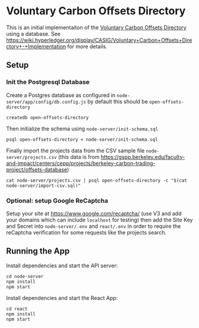 # Voluntary Carbon Offsets Directory

This is an initial implementaiton of the [Voluntary Carbon Offsets Directory](https://wiki.hyperledger.org/display/CASIG/Voluntary+Carbon+Offsets+Directory+Research+Project) using a database.  See https://wiki.hyperledger.org/display/CASIG/Voluntary+Carbon+Offsets+Directory+-+Implementation for more details.

## Setup

### Init the Postgresql Database

Create a Postgres database as configured in `node-server/app/config/db.config.js` by default this should be `open-offsets-directory`

```
createdb open-offsets-directory
```

Then initialize the schema using `node-server/init-schema.sql`

```
psql open-offsets-directory < node-server/init-schema.sql
```

Finally import the projects data from the CSV sample file `node-server/projects.csv` (this data is from https://gspp.berkeley.edu/faculty-and-impact/centers/cepp/projects/berkeley-carbon-trading-project/offsets-database)

```
cat node-server/projects.csv | psql open-offsets-directory -c "$(cat node-server/import-csv.sql)"
```

### Optional: setup Google ReCaptcha

Setup your site at https://www.google.com/recaptcha/ (use V3 and add your domains which can include `localhost` for testing) then add the Site Key and Secret into `node-server/.env` and `react/.env` in order to require
the reCaptcha verification for some requests like the projects search.

## Running the App

Install dependencies and start the API server:
```
cd node-server
npm install
npm start
```

Install dependencies and start the React App:
```
cd react
npm install
npm start
```
